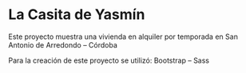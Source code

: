 # La Casita de Yasmín

Este proyecto muestra una vivienda en alquiler por temporada en San Antonio de Arredondo – Córdoba

Para la creación de este proyecto se utilizó: Bootstrap – Sass 

